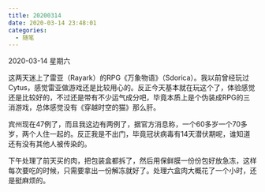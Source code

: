 ```yaml
---
title: 20200314
date: 2020-03-14 23:48:01
categories:
  - 随笔
---
```

2020-03-14 星期六

这两天迷上了雷亚（Rayark）的RPG《万象物语》（Sdorica）。我以前曾经玩过Cytus，感觉雷亚做游戏还是比较用心的。反正今天基本就在玩这个了，体验感觉还是比较好的，不过还是带有不少运气成分吧，毕竟本质上是个伪装成RPG的三消游戏，总体感觉没有《穿越时空的猫》那么肝。

宾州现在47例了，而且我这边有两例了，据官方消息称，一个60多岁一个70多岁，两个人住一起的。反正我是不出门，毕竟冠状病毒有14天潜伏期呢，谁知道还有没有其他人被传染的。

下午处理了前天买的肉，把包装盒都拆了，然后用保鲜膜一份份包好放急冻，这样每次要吃的时候，只需要拿出一份解冻就好了。处理六盒肉大概花了一个小时，还是挺麻烦的。